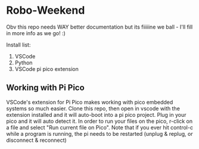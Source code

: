 ﻿# Robo-Weekend
Obv this repo needs WAY better documentation but its fiiiiine we ball - I'll fill in more info as we go! :)

Install list:
1. VSCode
2. Python
3. VSCode pi pico extension

## Working with Pi Pico
VSCode's extension for Pi Pico makes working with pico embedded systems so much easier. Clone this repo, then open in vscode with the extension installed and it will auto-boot into a pi pico project. Plug in your pico and it will auto detect it. In order to run your files on the pico, r-click on a file and select "Run current file on Pico". Note that if you ever hit control-c while a program is running, the pi needs to be restarted (unplug & replug, or disconnect & reconnect) 

